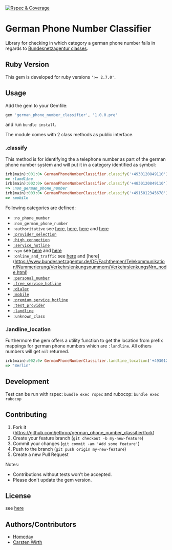 [![Rspec & Coverage](https://github.com/jethroo/german_phone_number_classifier/actions/workflows/ruby.yml/badge.svg)](https://github.com/jethroo/german_phone_number_classifier/actions/workflows/ruby.yml)

# German Phone Number Classifier

Library for checking in which category a german phone number falls in regards to [Bundesnetzagentur classes](https://www.bundesnetzagentur.de/DE/Sachgebiete/Telekommunikation/Unternehmen_Institutionen/Nummerierung/start.html).

## Ruby Version

This gem is developed for ruby versions `'>= 2.7.0'`.

## Usage

Add the gem to your Gemfile:

```ruby
gem 'german_phone_number_classifier', '1.0.0.pre'
```

and run `bundle install`.

The module comes with 2 class methods as public interface.

### .classify

This method is for identifying the a telephone number as part of the german phone number system and will put it in a category identified as symbol:

```ruby
irb(main):001:0> GermanPhoneNumberClassifier.classify('+4930120849110')
=> :landline
irb(main):002:0> GermanPhoneNumberClassifier.classify('+4830120849110')
=> :non_german_phone_number
irb(main):003:0> GermanPhoneNumberClassifier.classify('+4915012345678')
=> :mobile
```

Following categories are defined:

* `:no_phone_number`
* `:non_german_phone_number`
* `:authoritative` see [here](https://www.bundesnetzagentur.de/DE/Fachthemen/Telekommunikation/Nummerierung/Notruf/Notruf_node.html), [here](https://www.bundesnetzagentur.de/DE/Fachthemen/Telekommunikation/Nummerierung/115/115_node.html), [here](https://www.bundesnetzagentur.de/DE/Fachthemen/Telekommunikation/Nummerierung/116xyz/116xyz_node.html) and [here](https://www.bundesnetzagentur.de/DE/Fachthemen/Telekommunikation/Nummerierung/118xy/118_node.html)
* [`:provider_selection`](https://www.bundesnetzagentur.de/DE/Fachthemen/Telekommunikation/Nummerierung/010/010xy_node.html)
* [`:high_connection`](https://www.bundesnetzagentur.de/DE/Fachthemen/Telekommunikation/Nummerierung/0137/start.html)
* [`:service_hotline`](https://www.bundesnetzagentur.de/DE/Fachthemen/Telekommunikation/Nummerierung/0180/start.html)
* `:vpn` see [here](https://www.bundesnetzagentur.de/DE/Fachthemen/Telekommunikation/Nummerierung/018/018_Node.html) and [here](https://www.bundesnetzagentur.de/DE/Fachthemen/Telekommunikation/Nummerierung/0181/181_node.html)
* `:online_and_traffic` see [here](https://www.bundesnetzagentur.de/DE/Fachthemen/Telekommunikation/Nummerierung/019xyz/019xyz_node.html) and [here] (https://www.bundesnetzagentur.de/DE/Fachthemen/Telekommunikation/Nummerierung/Verkehrslenkungsnummern/VerkehrslenkungsNrn_node.html)
* [`:personal_number`](https://www.bundesnetzagentur.de/DE/Fachthemen/Telekommunikation/Nummerierung/0700/0700_node.html)
* [`:free_service_hotline`](https://www.bundesnetzagentur.de/DE/Fachthemen/Telekommunikation/Nummerierung/0180/start.html)
* [`:dialer`](https://www.bundesnetzagentur.de/DE/Fachthemen/Telekommunikation/Nummerierung/09009/9009_node.html)
* [`:mobile`](https://www.bundesnetzagentur.de/DE/Fachthemen/Telekommunikation/Nummerierung/MobileDienste/mobiledienste_node.html)
* [`:premium_service_hotline`](https://www.bundesnetzagentur.de/DE/Fachthemen/Telekommunikation/Nummerierung/0900/0900_node.html)
* [`:test_provider`](https://www.bundesnetzagentur.de/DE/Fachthemen/Telekommunikation/Nummerierung/031/031_node.html)
* [`:landline`](https://www.bundesnetzagentur.de/DE/Fachthemen/Telekommunikation/Nummerierung/ONRufnr/ortsnetze_node.html)
* `:unknown_class`

### .landline_location

Furthermore the gem offers a utility function to get the location from prefix mappings for german phone numbers which are `:landline`. All others numbers will get `nil` returned.

```ruby
irb(main):002:0> GermanPhoneNumberClassifier.landline_location('+4930120849110')
=> "Berlin"
```

## Development

Test can be run with rspec: `bundle exec rspec` and rubocop: `bundle exec rubocop`


## Contributing

1. Fork it (https://github.com/jethroo/german_phone_number_classifier/fork)
2. Create your feature branch (`git checkout -b my-new-feature`)
3. Commit your changes (`git commit -am 'Add some feature'`)
4. Push to the branch (`git push origin my-new-feature`)
5. Create a new Pull Request

Notes:

- Contributions without tests won't be accepted.
- Please don't update the gem version.

## License

see [here](LICENSE)

## Authors/Contributors

- [Homeday](https://github.com/homeday-de)
- [Carsten Wirth](http://github.com/jethroo)
